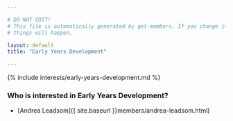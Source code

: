 ```yaml
---

# DO NOT EDIT!
# This file is automatically generated by get-members. If you change it, bad
# things will happen.

layout: default
title: "Early Years Development"

---
```


{% include interests/early-years-development.md %}

### Who is interested in Early Years Development?


* [Andrea Leadsom]({ site.baseurl }}members/andrea-leadsom.html)
